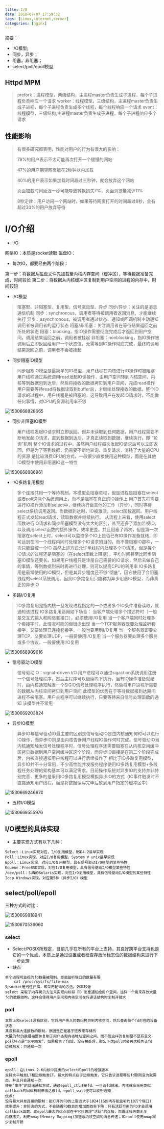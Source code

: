 ```yaml
---
title: I/O
date: 2018-07-07 17:59:32
tags: [Linux,internet,server]
categories: [nginx]
---
```


摘要：

- I/O模型;
- 同步，异步；
- 阻塞，非阻塞；
- select/poll/epoll模型

## Httpd MPM

> prefork：进程模型，两级结构，主进程master负责生成子进程，每个子进程负责响应一个请求
> worker：线程模型，三级结构，主进程master负责生成子进程，每个子进程负责生成多个线程，每个线程响应一个请求
> event：线程模型，三级结构,主进程master负责生成子进程，每个子进程响应多个请求

## 性能影响

>有很多研究都表明，性能对用户的行为有很大的影响：
>
>79%的用户表示不太可能再次打开一个缓慢的网站
>
>47%的用户期望网页能在2秒钟以内加载
>
>40%的用户表示如果加载时间超过三秒钟，就会放弃这个网站
>
>页面加载时间延迟一秒可能导致转换损失7%，页面浏览量减少11%
>
>8秒定律：用户访问一个网站时，如果等待网页打开的时间超过8秒，会有超过30%的用户放弃等待

# I/O介绍

- I/O:

网络IO：本质是socket读取
磁盘IO：

- 每次IO，都要经由两个阶段：

第一步：将数据从磁盘文件先加载至内核内存空间（缓冲区），等待数据准备完成，时间较长
第二步：将数据从内核缓冲区复制到用户空间的进程的内存中，时间较短

- I/O模型

> 阻塞型、非阻塞型、复用型、信号驱动型、异步
> 同步/异步：关注的是消息通信机制
> 同步：synchronous，调用者等待被调用者返回消息，才能继续执行
> 异步：asynchronous，被调用者通过状态、通知或回调机制主动通知调用者被调用者的运行状态
> 阻塞/非阻塞：关注调用者在等待结果返回之前所处的状态
> 阻塞：blocking，指IO操作需要彻底完成后才返回到用户空间，调用结果返回之前，调用者被挂起
> 非阻塞：nonblocking，指IO操作被调用后立即返回给用户一个状态值，无需等到IO操作彻底完成，最终的调用结果返回之前，调用者不会被挂起

- 同步阻塞IO模型

> 同步阻塞IO模型是最简单的IO模型，用户线程在内核进行IO操作时被阻塞
> 用户线程通过系统调用read发起IO读操作，由用户空间转到内核空间。内核等到数据包到达后，然后将接收的数据拷贝到用户空间，完成read操作
> 用户需要等待read将数据读取到buffer后，才继续处理接收的数据。整个IO请求的过程中，用户线程是被阻塞的，这导致用户在发起IO请求时，不能做任何事情，对CPU的资源利用率不够



![1530668828665](https://pic.fenghong.tech/others/1530668828665.png)

- 同步非阻塞IO模型

> 用户线程发起IO请求时立即返回。但并未读取到任何数据，用户线程需要不断地发起IO请求，直到数据到达后，才真正读取到数据，继续执行。即 “轮询”机制
> 整个IO请求的过程中，虽然用户线程每次发起IO请求后可以立即返回，但是为了等到数据，仍需要不断地轮询、重复请求，消耗了大量的CPU的资源
> 是比较浪费CPU的方式，一般很少直接使用这种模型，而是在其他IO模型中使用非阻塞IO这一特性

![1530668886961](https://pic.fenghong.tech/others/1530668886961.png)

- I/O多路复用模型
> 多个连接共用一个等待机制，本模型会阻塞进程，但是进程是阻塞在select或者poll这两个系统调用上，而不是阻塞在真正的IO操作上
> 用户首先将需要进行IO操作添加到select中，继续执行做其他的工作（异步），同时等待select系统调用返回。当数据到达时，IO被激活，select函数返回。用户线程正式发起read请求，读取数据并继续执行。
> 从流程上来看，使用select函数进行IO请求和同步阻塞模型没有太大的区别，甚至还多了添加监视IO，以及调用select函数的额外操作，效率更差。并且阻塞了两次，但是第一次阻塞在select上时，select可以监控多个IO上是否已有IO操作准备就绪，即可达到在同一个线程内同时处理多个IO请求的目的。而不像阻塞IO那种，一次只能监控一个IO
> 虽然上述方式允许单线程内处理多个IO请求，但是每个IO请求的过程还是阻塞的（在select函数上阻塞），平均时间甚至比同步阻塞IO模型还要长。如果用户线程只是注册自己需要的IO请求，然后去做自己的事情，等到数据到来时再进行处理，则可以提高CPU的利用率
> IO多路复用是最常使用的IO模型，但是其异步程度还不够“彻底”，因它使用了会阻塞线程的select系统调用。因此IO多路复用只能称为异步阻塞IO模型，而非真正的异步IO

- 多路I/O复用

> IO多路复用是指内核一旦发现进程指定的一个或者多个IO条件准备读取，就通知该进程
> IO多路复用适用如下场合：
> 当客户端处理多个描述符时（一般是交互式输入和网络套接口），必须使用I/O复用
> 当一个客户端同时处理多个套接字时，此情况可能的但很少出现
> 当一个TCP服务器既要处理监听套接字，又要处理已连接套接字，一般也要用到I/O复用
> 当一个服务器即要处理TCP，又要处理UDP，一般要使用I/O复用
> 当一个服务器要处理多个服务或多个协议，一般要使用I/O复用

![1530668909616](https://pic.fenghong.tech/others/1530668909616.png)

- 信号驱动IO模型

> 信号驱动IO：signal-driven I/O
> 用户进程可以通过sigaction系统调用注册一个信号处理程序，然后主程序可以继续向下执行，当有IO操作准备就绪时，由内核通知触发一个SIGIO信号处理程序执行，然后将用户进程所需要的数据从内核空间拷贝到用户空间
> 此模型的优势在于等待数据报到达期间进程不被阻塞。用户主程序可以继续执行，只要等待来自信号处理函数的通知
> 该模型并不常用

![1530669203824](https://pic.fenghong.tech/others/1530669203824.png)

- 异步IO模型

> 异步IO与信号驱动IO最主要的区别是信号驱动IO是由内核通知何时可以进行IO操作，而异步IO则是由内核告诉用户线程IO操作何时完成。信号驱动IO当内核通知触发信号处理程序时，信号处理程序还需要阻塞在从内核空间缓冲区拷贝数据到用户空间缓冲区这个阶段，而异步IO直接是在第二个阶段完成后，内核直接通知用户线程可以进行后续操作了
> 相比于IO多路复用模型，异步IO并不十分常用，不少高性能并发服务程序使用IO多路复用模型+多线程任务处理的架构基本可以满足需求。目前操作系统对异步IO的支持并非特别完善，更多的是采用IO多路复用模型模拟异步IO的方式（IO事件触发时不直接通知用户线程，而是将数据读写完毕后放到用户指定的缓冲区中）

![1530669246670](https://pic.fenghong.tech/others/1530669246670.png)

- 五种I/O模型

![1530669555976](https://pic.fenghong.tech/others/1530669555976.png)

## I/O模型的具体实现

- 主要实现方式有以下几种：

```
Select：Linux实现对应，I/O复用模型，BSD4.2最早实现
Poll：Linux实现，对应I/O复用模型，System V unix最早实现
Epoll：Linux实现，对应I/O复用模型，具有信号驱动I/O模型的某些特性
Kqueue：FreeBSD实现，对应I/O复用模型，具有信号驱动I/O模型某些特性
/dev/poll：SUN的Solaris实现，对应I/O复用模型，具有信号驱动I/O模型的某些特性
Iocp Windows实现，对应第5种（异步I/O）模型
```
## select/poll/epoll

三种方式的对比：

![1530669818941](https://pic.fenghong.tech/others/1530669818941.png)

![1530670536060](https://pic.fenghong.tech/others/1530670536060.png)

### select

- Select:POSIX所规定，目前几乎在所有的平台上支持，其良好跨平台支持也是它的一个优点，本质上是通过设置或者检查存放fd标志位的数据结构来进行下一步处理
- 缺点

```
单个进程可监视的fd数量被限制，即能监听端口的数量有限
	cat /proc/sys/fs/file-max
对socket是线性扫描，即采用轮询的方法，效率较低
select 采取了内存拷贝方法来实现内核将 FD 消息通知给用户空间，这样一个用来存放大量fd的数据结构，这样会使得用户空间和内核空间在传递该结构时复制开销大
```
### poll

```
本质上和select没有区别，它将用户传入的数组拷贝到内核空间，然后查询每个fd对应的设备状态
其没有最大连接数的限制，原因是它是基于链表来存储的
大量的fd的数组被整体复制于用户态和内核地址空间之间，而不管这样的复制是不是有意义
poll特点是“水平触发”，如果报告了fd后，没有被处理，那么下次poll时会再次报告该fd
边缘触发：只通知一次
```
### epoll

```
epoll：在Linux 2.6内核中提出的select和poll的增强版本
支持水平触发LT和边缘触发ET，最大的特点在于边缘触发，它只告诉进程哪些fd刚刚变为就需态，并且只会通知一次
使用“事件”的就绪通知方式，通过epoll_ctl注册fd，一旦该fd就绪，内核就会采用类似callback的回调机制来激活该fd，epoll_wait便可以收到通知
优点:
没有最大并发连接的限制：能打开的FD的上限远大于1024(1G的内存能监听约10万个端口)
效率提升：非轮询的方式，不会随着FD数目的增加而效率下降；只有活跃可用的FD才会调用callback函数，即epoll最大的优点就在于它只管理“活跃”的连接，而跟连接总数无关
内存拷贝，利用mmap(Memory Mapping)加速与内核空间的消息传递；即epoll使用mmap减少复制开销
```